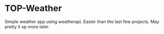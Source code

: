 # TOP-Weather

Simple weather app using weatherapi.
Easier than the last few projects. May pretty it up more later.
